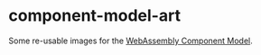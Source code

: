 # component-model-art

Some re-usable images for the [WebAssembly Component Model](https://github.com/WebAssembly/component-model).
